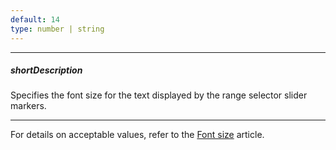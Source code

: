 ```yaml
---
default: 14
type: number | string
---
```

---
##### shortDescription
Specifies the font size for the text displayed by the range selector slider markers.

---
For details on acceptable values, refer to the [Font size](https://www.w3.org/TR/CSS21/fonts.html#propdef-font-size) article.